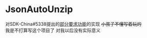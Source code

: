 # JsonAutoUnzip
对SDK-China#5338提出的[部分要求功能]("https://discord.com/channels/1026295403282436097/1067288803812839485/1067291854657298452")的实现  
~~小孩子不懂写着玩的~~  
我是不打算写这个项目了 对我以后没有实际意义
